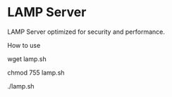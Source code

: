 # LAMP Server
LAMP Server optimized for security and performance.

How to use

wget lamp.sh

chmod 755 lamp.sh

./lamp.sh 

